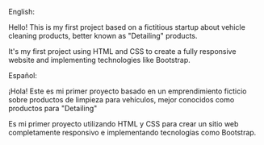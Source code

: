 English:

Hello! This is my first project based on a fictitious startup about vehicle cleaning products, better known as "Detailing" products.

It's my first project using HTML and CSS to create a fully responsive website and implementing technologies like Bootstrap.

Español:

¡Hola! Este es mi primer proyecto basado en un emprendimiento ficticio sobre productos de limpieza para vehículos, mejor conocidos como productos para "Detailing"

Es mi primer proyecto utilizando HTML y CSS para crear un sitio web completamente responsivo e implementando tecnologías como Bootstrap.